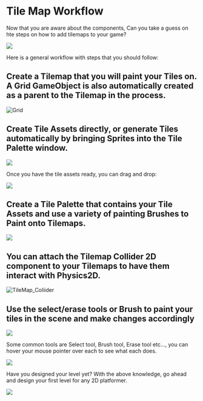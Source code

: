 # Tile Map Workflow

Now that you are aware about the components, Can you take a guess on hte steps on how to add tilemaps to your game?

![](https://media.giphy.com/media/BpadRS0HKJ7Irh150L/giphy.gif)

Here is a general workflow with steps that you should follow:

## Create a Tilemap that you will paint your Tiles on. A Grid GameObject is also automatically created as a parent to the Tilemap in the process.

![Grid](https://user-images.githubusercontent.com/44625252/156932095-f33ff45b-df0e-40b1-850a-6c927fa7f8d4.png)

## Create Tile Assets directly, or generate Tiles automatically by bringing Sprites into the Tile Palette window.

![](https://user-images.githubusercontent.com/44625252/156932124-d9ef09d3-2034-4ab8-a452-80d6a7dba210.png)

Once you have the tile assets ready, you can drag and drop:

![](https://user-images.githubusercontent.com/44625252/156932347-abbf8b96-3cfe-4625-abce-ed5900e07d5a.png)

## Create a Tile Palette that contains your Tile Assets and use a variety of painting Brushes to Paint onto Tilemaps.

![](https://user-images.githubusercontent.com/44625252/156932360-e9a86007-08b7-41e3-a6ff-0c2009be75c3.png)

## You can attach the Tilemap Collider 2D component to your Tilemaps to have them interact with Physics2D.

![TileMap_Coliider](https://user-images.githubusercontent.com/44625252/156932437-5942254a-1107-4099-8cfc-43781e696dc7.png)

## Use the select/erase tools or Brush to paint your tiles in the scene and make changes accordingly

![](https://user-images.githubusercontent.com/44625252/156932512-1e9e11b9-3a39-428c-a81c-0ab89e209ddb.png)

Some common tools are Select tool, Brush tool, Erase tool etc..., you can hover your mouse pointer over each to see what each does.

![](https://user-images.githubusercontent.com/44625252/156932673-7a592c88-074c-4095-8681-8bcde9e80e49.png)

Have you designed your level yet? With the above knowledge, go ahead and design your first level for any 2D platformer.

![](https://media.giphy.com/media/bDU40XiztDAiEPyxiN/giphy.gif)
